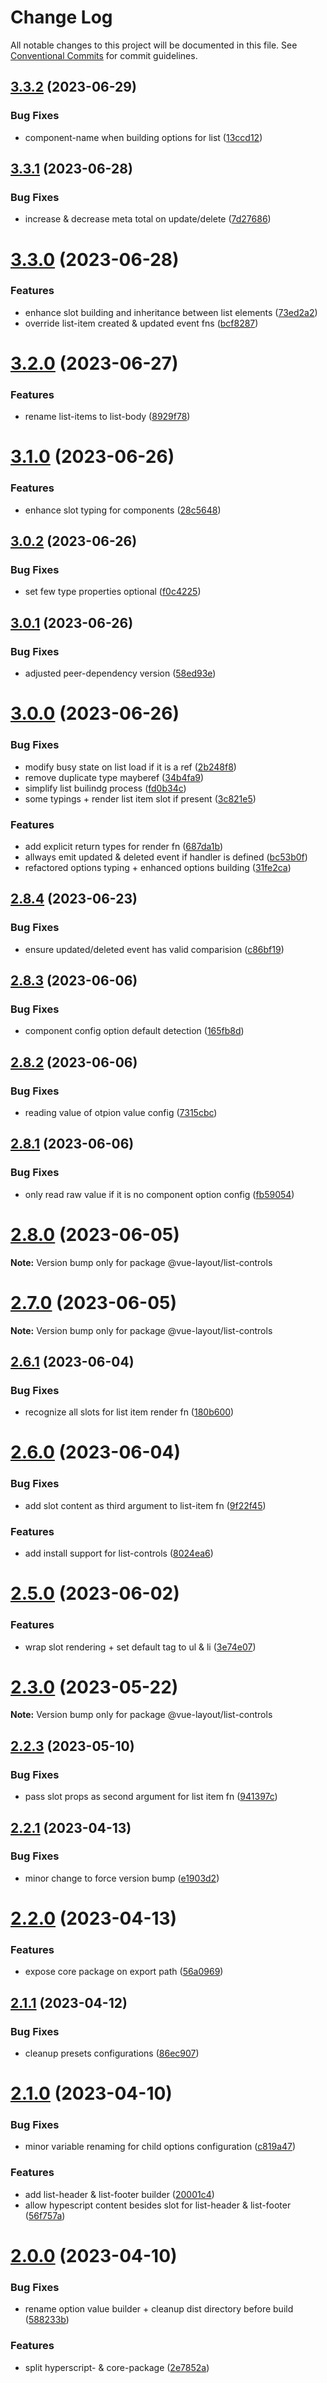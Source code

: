 # Change Log

All notable changes to this project will be documented in this file.
See [Conventional Commits](https://conventionalcommits.org) for commit guidelines.

## [3.3.2](https://github.com/tada5hi/vue-layout/compare/v3.3.1...v3.3.2) (2023-06-29)


### Bug Fixes

* component-name when building options for list ([13ccd12](https://github.com/tada5hi/vue-layout/commit/13ccd125353428e1ccfe6735634e11b10f815d0c))





## [3.3.1](https://github.com/tada5hi/vue-layout/compare/v3.3.0...v3.3.1) (2023-06-28)


### Bug Fixes

* increase & decrease meta total on update/delete ([7d27686](https://github.com/tada5hi/vue-layout/commit/7d27686b97e4383a261bf64fd79b559e6cef3de5))





# [3.3.0](https://github.com/tada5hi/vue-layout/compare/v3.2.0...v3.3.0) (2023-06-28)


### Features

* enhance slot building and inheritance between list elements ([73ed2a2](https://github.com/tada5hi/vue-layout/commit/73ed2a24e386f2b56ccdb99e307f1a306ed82788))
* override list-item created & updated event fns ([bcf8287](https://github.com/tada5hi/vue-layout/commit/bcf8287791c1b627db52df0189074e9bab1131f6))





# [3.2.0](https://github.com/tada5hi/vue-layout/compare/v3.1.1...v3.2.0) (2023-06-27)


### Features

* rename list-items to list-body ([8929f78](https://github.com/tada5hi/vue-layout/commit/8929f78d078e778ada6a13acefb190bde50d24c4))





# [3.1.0](https://github.com/tada5hi/vue-layout/compare/v3.0.2...v3.1.0) (2023-06-26)


### Features

* enhance slot typing for components ([28c5648](https://github.com/tada5hi/vue-layout/commit/28c564894c31efa9809081607c6151cda3c06358))





## [3.0.2](https://github.com/tada5hi/vue-layout/compare/v3.0.1...v3.0.2) (2023-06-26)


### Bug Fixes

* set few type properties optional ([f0c4225](https://github.com/tada5hi/vue-layout/commit/f0c42256db09d109f0ea0aa58948dcaa53a4e568))





## [3.0.1](https://github.com/tada5hi/vue-layout/compare/v3.0.0...v3.0.1) (2023-06-26)


### Bug Fixes

* adjusted peer-dependency version ([58ed93e](https://github.com/tada5hi/vue-layout/commit/58ed93e23dbae2d3330191b675a4d4367d9382a5))





# [3.0.0](https://github.com/tada5hi/vue-layout/compare/v2.8.4...v3.0.0) (2023-06-26)


### Bug Fixes

* modify busy state on list load if it is a ref ([2b248f8](https://github.com/tada5hi/vue-layout/commit/2b248f815c4a333ab45bdc4d9608d972d5991edd))
* remove duplicate type mayberef ([34b4fa9](https://github.com/tada5hi/vue-layout/commit/34b4fa91dbeb93822628a351bdb881d022c8c68d))
* simplify list builindg process ([fd0b34c](https://github.com/tada5hi/vue-layout/commit/fd0b34c27be7617ec9b21b00bcf5ee4e93872941))
* some typings + render list item slot if present ([3c821e5](https://github.com/tada5hi/vue-layout/commit/3c821e563d7117f7282e688b95bd1823d027faa0))


### Features

* add explicit return types for render fn ([687da1b](https://github.com/tada5hi/vue-layout/commit/687da1bbae63b58d294bfd3c00725f9f7e70ba71))
* allways emit updated & deleted event if handler is defined ([bc53b0f](https://github.com/tada5hi/vue-layout/commit/bc53b0fedeb727fa3185fabe5a9f9af179e5f71e))
* refactored options typing + enhanced options building ([31fe2ca](https://github.com/tada5hi/vue-layout/commit/31fe2cae756d9ed7e01d8dd09e02cc0c9dba1ab0))





## [2.8.4](https://github.com/tada5hi/vue-layout/compare/v2.8.3...v2.8.4) (2023-06-23)


### Bug Fixes

* ensure updated/deleted event has valid comparision ([c86bf19](https://github.com/tada5hi/vue-layout/commit/c86bf19d58cdc4e4db28ab5f2a629717c3535c96))





## [2.8.3](https://github.com/tada5hi/vue-layout/compare/v2.8.2...v2.8.3) (2023-06-06)


### Bug Fixes

* component config option default detection ([165fb8d](https://github.com/tada5hi/vue-layout/commit/165fb8d3386a649a3635291f896483d7d03ffafe))





## [2.8.2](https://github.com/tada5hi/vue-layout/compare/v2.8.1...v2.8.2) (2023-06-06)


### Bug Fixes

* reading value of otpion value config ([7315cbc](https://github.com/tada5hi/vue-layout/commit/7315cbc67b1adbb817be5fa17343be088cc4eac0))





## [2.8.1](https://github.com/tada5hi/vue-layout/compare/v2.8.0...v2.8.1) (2023-06-06)


### Bug Fixes

* only read raw value if it is no component option config ([fb59054](https://github.com/tada5hi/vue-layout/commit/fb5905475d7419508ebb8c8279572a827b1a998c))





# [2.8.0](https://github.com/tada5hi/vue-layout/compare/v2.7.0...v2.8.0) (2023-06-05)

**Note:** Version bump only for package @vue-layout/list-controls





# [2.7.0](https://github.com/tada5hi/vue-layout/compare/v2.6.1...v2.7.0) (2023-06-05)

**Note:** Version bump only for package @vue-layout/list-controls





## [2.6.1](https://github.com/tada5hi/vue-layout/compare/v2.6.0...v2.6.1) (2023-06-04)


### Bug Fixes

* recognize all slots for list item render fn ([180b600](https://github.com/tada5hi/vue-layout/commit/180b600a8bda66b488acc53af72c01cb38cd712c))





# [2.6.0](https://github.com/tada5hi/vue-layout/compare/v2.5.0...v2.6.0) (2023-06-04)


### Bug Fixes

* add slot content as third argument to list-item fn ([9f22f45](https://github.com/tada5hi/vue-layout/commit/9f22f45f9d1d461c5250ad86e6d7180a35920062))


### Features

* add install support for list-controls ([8024ea6](https://github.com/tada5hi/vue-layout/commit/8024ea62a7727823af9f4c5f45028e73ad8419d1))





# [2.5.0](https://github.com/tada5hi/vue-layout/compare/v2.4.1...v2.5.0) (2023-06-02)


### Features

* wrap slot rendering + set default tag to ul & li ([3e74e07](https://github.com/tada5hi/vue-layout/commit/3e74e0742a52aee24060e5fe29cbae3b9c25e915))





# [2.3.0](https://github.com/tada5hi/vue-layout/compare/v2.2.3...v2.3.0) (2023-05-22)

**Note:** Version bump only for package @vue-layout/list-controls





## [2.2.3](https://github.com/tada5hi/vue-layout/compare/v2.2.2...v2.2.3) (2023-05-10)


### Bug Fixes

* pass slot props as second argument for list item fn ([941397c](https://github.com/tada5hi/vue-layout/commit/941397c78cd33426de29533378de0aa5fb5b6aa1))





## [2.2.1](https://github.com/tada5hi/vue-layout/compare/v2.2.0...v2.2.1) (2023-04-13)


### Bug Fixes

* minor change to force version bump ([e1903d2](https://github.com/tada5hi/vue-layout/commit/e1903d234adde009549c14e32038f73601b90a28))





# [2.2.0](https://github.com/tada5hi/vue-layout/compare/v2.1.1...v2.2.0) (2023-04-13)


### Features

* expose core package on export path ([56a0969](https://github.com/tada5hi/vue-layout/commit/56a0969b174e9dacb2d8ae9cd3bf47ee1502c094))





## [2.1.1](https://github.com/tada5hi/vue-layout/compare/v2.1.0...v2.1.1) (2023-04-12)


### Bug Fixes

* cleanup presets configurations ([86ec907](https://github.com/tada5hi/vue-layout/commit/86ec907178074f3c351f48cf35acb2652ad17f45))





# [2.1.0](https://github.com/tada5hi/vue-layout/compare/v2.0.1...v2.1.0) (2023-04-10)


### Bug Fixes

* minor variable renaming for child options configuration ([c819a47](https://github.com/tada5hi/vue-layout/commit/c819a476e35b37263a374338fd8fc9b8ca914490))


### Features

* add list-header & list-footer builder ([20001c4](https://github.com/tada5hi/vue-layout/commit/20001c4ff5a2b78c1d0d7bc6121a50c5bc8cb05a))
* allow hypescript content besides slot for list-header & list-footer ([56f757a](https://github.com/tada5hi/vue-layout/commit/56f757a070869ee4b7c282a9e597952b4b60068a))





# [2.0.0](https://github.com/tada5hi/vue-layout/compare/v1.1.0...v2.0.0) (2023-04-10)


### Bug Fixes

* rename option value builder + cleanup dist directory before build ([588233b](https://github.com/tada5hi/vue-layout/commit/588233b0d030b050b46a90ff7d5b9dbb60c1c0d5))


### Features

* split hyperscript- & core-package ([2e7852a](https://github.com/tada5hi/vue-layout/commit/2e7852a5c6d9e3de92bcec7faf8675c7bba1bf10))
